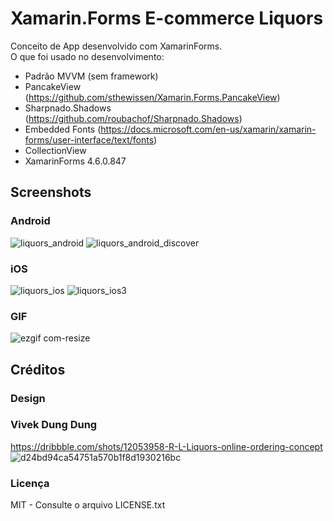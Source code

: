 # Xamarin.Forms E-commerce Liquors
Conceito de App desenvolvido com XamarinForms. </br>
O que foi usado no desenvolvimento:
- Padrão MVVM (sem framework)
- PancakeView (https://github.com/sthewissen/Xamarin.Forms.PancakeView)
- Sharpnado.Shadows (https://github.com/roubachof/Sharpnado.Shadows)
- Embedded Fonts (https://docs.microsoft.com/en-us/xamarin/xamarin-forms/user-interface/text/fonts)
- CollectionView
- XamarinForms 4.6.0.847

## Screenshots
### Android
![liquors_android](https://user-images.githubusercontent.com/11803107/84780687-3bc99300-afbc-11ea-8234-4be06d70f9af.jpg)
![liquors_android_discover](https://user-images.githubusercontent.com/11803107/84780711-46842800-afbc-11ea-86b9-b6f3668a727f.jpg)

### iOS
![liquors_ios](https://user-images.githubusercontent.com/11803107/84791447-fcee0a00-afc8-11ea-8a79-1d17fa8e30cb.png)
![liquors_ios3](https://user-images.githubusercontent.com/11803107/84780906-8a772d00-afbc-11ea-9357-cd1b0a881a57.png)

### GIF
![ezgif com-resize](https://user-images.githubusercontent.com/11803107/84782714-bf847f00-afbe-11ea-823f-d00b85bcdbd0.gif)

## Créditos
### Design
### Vivek Dung Dung
https://dribbble.com/shots/12053958-R-L-Liquors-online-ordering-concept
![d24bd94ca54751a570b1f8d1930216bc](https://user-images.githubusercontent.com/11803107/84781130-d32ee600-afbc-11ea-8702-f4fe8179f95a.png)

### Licença
MIT - Consulte o arquivo LICENSE.txt
